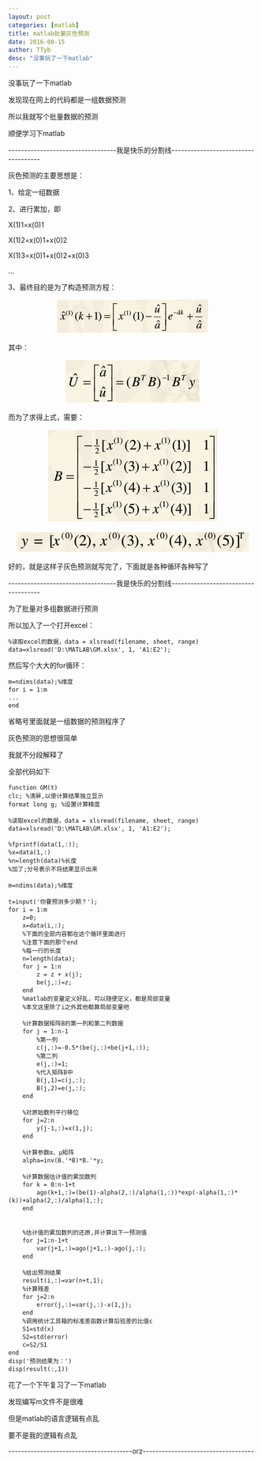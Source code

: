 ```yaml
---
layout: post
categories: [matlab]
title: matlab批量灰色预测
date: 2016-08-15
author: TTyb
desc: "没事玩了一下matlab"
---
```


没事玩了一下matlab

发现现在网上的代码都是一组数据预测

所以我就写个批量数据的预测

顺便学习下matlab

----------------------------------我是快乐的分割线------------------------------------

灰色预测的主要思想是：

1、给定一组数据

2、进行累加，即

X(1)1=x(0)1

X(1)2=x(0)1+x(0)2

X(1)3=x(0)1+x(0)2+x(0)3

…

3、最终目的是为了构造预测方程：

<p style="text-align:center"><img src="/static/postimage/matlab/GM11/996148-20160815173954859-416758837.png"/></p>

其中：

<p style="text-align:center"><img src="/static/postimage/matlab/GM11/996148-20160815174012015-579748840.png"/></p>

而为了求得上式，需要：

<p style="text-align:center"><img src="/static/postimage/matlab/GM11/996148-20160815174031203-744637404.png"/></p>

<p style="text-align:center"><img src="/static/postimage/matlab/GM11/996148-20160815174038437-2135589712.png"/></p>

好的，就是这样子灰色预测就写完了，下面就是各种循环各种写了

----------------------------------我是快乐的分割线------------------------------------

为了批量对多组数据进行预测

所以加入了一个打开excel：

```
%读取excel的数据，data = xlsread(filename, sheet, range)
data=xlsread('D:\MATLAB\GM.xlsx', 1, 'A1:E2');
```

然后写个大大的for循环：

```
m=ndims(data);%维度
for i = 1:m
...
end
```

省略号里面就是一组数据的预测程序了

灰色预测的思想很简单

我就不分段解释了

全部代码如下

```
function GM(t)
clc; %清屏,以使计算结果独立显示
format long g; %设置计算精度
 
%读取excel的数据，data = xlsread(filename, sheet, range)
data=xlsread('D:\MATLAB\GM.xlsx', 1, 'A1:E2');
 
%fprintf(data(1,:));
%x=data(1,:)
%n=length(data)%长度
%加了;分号表示不将结果显示出来
 
m=ndims(data);%维度
 
t=input('你要预测多少期？');
for i = 1:m
    z=0;
    x=data(i,:);
    %下面的全部内容都在这个循环里面进行
    %注意下面的那个end
    %每一行的长度
    n=length(data);
    for j = 1:n
        z = z + x(j);
        be(j,:)=z;
    end
    %matlab的变量定义好乱，可以随便定义，都是局部变量
    %本文这里除了i之外其他都算局部变量吧
     
    %计算数据矩阵B的第一列和第二列数据
    for j = 1:n-1
        %第一列
        c(j,:)=-0.5*(be(j,:)+be(j+1,:));
        %第二列
        e(j,:)=1;
        %代入矩阵B中
        B(j,1)=c(j,:);
        B(j,2)=e(j,:);
    end
     
    %对原始数列平行移位
    for j=2:n
        y(j-1,:)=x(1,j);
    end
     
    %计算参数α、μ矩阵
    alpha=inv(B.'*B)*B.'*y;
     
    %计算数据估计值的累加数列
    for k = 0:n-1+t
        ago(k+1,:)=(be(1)-alpha(2,:)/alpha(1,:))*exp(-alpha(1,:)*(k))+alpha(2,:)/alpha(1,:);
    end
 
     
    %估计值的累加数列的还原,并计算出下一预测值
    for j=1:n-1+t
        var(j+1,:)=ago(j+1,:)-ago(j,:);
    end
     
    %给出预测结果
    result(i,:)=var(n+t,1);
    %计算残差
    for j=2:n
        error(j,:)=var(j,:)-x(1,j);
    end
    %调用统计工具箱的标准差函数计算后验差的比值c
    S1=std(x)
    S2=std(error)
    c=S2/S1
end
disp('预测结果为：')
disp(result(:,1))
```

花了一个下午复习了一下matlab

发现编写m文件不是很难

但是matlab的语言逻辑有点乱

要不是我的逻辑有点乱

---------------------------------------orz-----------------------------------